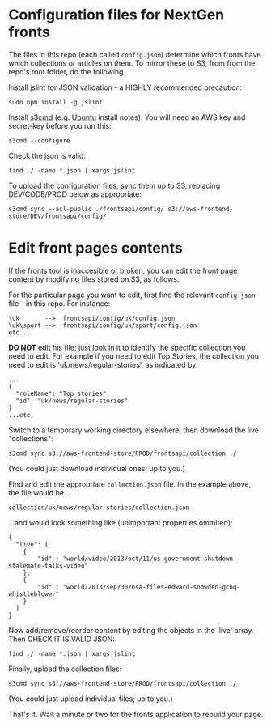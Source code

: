 Configuration files for NextGen fronts
======================================

The files in this repo (each called `config.json`) determine which fronts have which collections or articles on them. To mirror these to S3, from from the repo's root folder, do the following.

Install jslint for JSON validation - a HIGHLY recommended precaution:
```
sudo npm install -g jslint
```

Install [s3cmd](http://s3tools.org/s3cmd) (e.g. [Ubuntu](http://s3tools.org/repositories#note-deb) install notes). You will need an AWS key and secret-key before you run this:
```
s3cmd --configure
```

Check the json is valid:
```
find ./ -name *.json | xargs jslint
```

To upload the configuration files, sync them up to S3, replacing DEV/CODE/PROD below as appropriate:
```
s3cmd sync --acl-public ./frontsapi/config/ s3://aws-frontend-store/DEV/frontsapi/config/
```

Edit front pages contents
======================================
If the fronts tool is inaccesible or broken, you can edit the front page content by modifying files stored on S3, as follows.

For the particular page you want to edit, first find the relevant `config.json` file - in this repo. For instance:
```
\uk       -->  frontsapi/config/uk/config.json
\uk\sport -->  frontsapi/config/uk/sport/config.json
etc...
```
**DO NOT** edit his file; just look in it to identify the specific collection you need to edit. For example if you need to edit Top Stories, the collection you need to edit is 'uk/news/regular-stories', as indicated by:
```
...
{
  "roleName": "Top stories",
  "id": "uk/news/regular-stories"
}
...etc.
```

Switch to a temporary working directory elsewhere, then download the live "collections":
```
s3cmd sync s3://aws-frontend-store/PROD/frontsapi/collection ./
```
(You could just download individual ones; up to you.)

Find and edit the appropriate `collection.json` file. In the example above, the file would be...
```
collection/uk/news/regular-stories/collection.json
```
...and would look something like (unimportant properties ommited):
```
{
  "live": [
    {
        "id" : "world/video/2013/oct/11/us-government-shutdown-stalemate-talks-video"
    },
    {
        "id" : "world/2013/sep/30/nsa-files-edward-snowden-gchq-whistleblower"
    }
  ]
}
```

Now add/remove/reorder content by editing the objects in the `live' array. Then CHECK IT IS VALID JSON:
```
find ./ -name *.json | xargs jslint
```

Finally, upload the collection files:
```
s3cmd sync s3://aws-frontend-store/PROD/frontsapi/collection ./
```
(You could just upload individual files; up to you.)

That's it. Wait a minute or two for the fronts application to rebuild your page.
